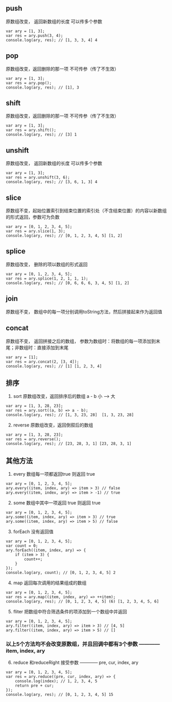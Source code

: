 ## push
原数组改变， 返回新数组的长度  可以传多个参数
```
var ary = [1, 3];
var res = ary.push(3, 4);
console.log(ary, res); // [1, 3, 3, 4] 4
```
## pop
原数组改变，返回删除的那一项  不可传参（传了不生效）

```
var ary = [1, 3];
var res = ary.pop();
console.log(ary, res); // [1], 3
```
## shift
原数组改变，返回删除的那一项  不可传参（传了不生效）
```
var ary = [1, 3];
var res = ary.shift();
console.log(ary, res); // [3] 1
```
## unshift
原数组改变， 返回新数组的长度  可以传多个参数
```
var ary = [1, 3];
var res = ary.unshift(3, 6);
console.log(ary, res); // [3, 6, 1, 3] 4
```
## slice
原数组不变，起始位置索引到结束位置的索引处（不含结束位置）的内容以新数组的形式返回，参数可为负数
```
var ary = [0, 1, 2, 3, 4, 5];
var res = ary.slice(1, 3);
console.log(ary, res); // [0, 1, 2, 3, 4, 5] [1, 2]
```
## splice
原数组改变， 删除的项以数组的形式返回
```
var ary = [0, 1, 2, 3, 4, 5];
var res = ary.splice(1, 2, 1, 1, 1);
console.log(ary, res); // [0, 6, 6, 6, 3, 4, 5] [1, 2]
```
## join
原数组不变， 数组中的每一项分别调用toString方法，然后拼接起来作为返回值
## concat
原数组不变， 返回拼接之后的数组， 参数为数组时：将数组的每一项添加到末尾；非数组时：直接添加到末尾
```
var ary = [1];
var res = ary.concat(2, [3, 4]);
console.log(ary, res); // [1] [1, 2, 3, 4]
```
## 排序
1. sort
原数组改变，返回排序后的数组 a - b 小 --> 大
```
var ary = [1, 3, 28, 23];
var res = ary.sort((a, b) => a - b);
console.log(ary, res); // [1, 3, 23, 28]  [1, 3, 23, 28]
```
2. reverse
原数组改变，返回倒叙后的数组
```
var ary = [1, 3, 28, 23];
var res = ary.reverse();
console.log(ary, res); // [23, 28, 3, 1] [23, 28, 3, 1]
```
## 其他方法
1. every 数组每一项都返回true 则返回 true
```
var ary = [0, 1, 2, 3, 4, 5];
ary.every((item, index, ary) => item > 3) // false
ary.every((item, index, ary) => item > -1) // true
```
2. some 数组中其中一项返回 true 则返回 true
```
var ary = [0, 1, 2, 3, 4, 5];
ary.some((item, index, ary) => item > 3) // true
ary.some((item, index, ary) => item > 5) // false
```
3. forEach 没有返回值
```
var ary = [0, 1, 2, 3, 4, 5];
var count = 0;
ary.forEach((item, index, ary) => {
    if (item > 3) {
        count++;
    }
});
console.log(ary, count); // [0, 1, 2, 3, 4, 5] 2
```
4. map 返回每次调用的结果组成的数组
```
var ary = [0, 1, 2, 3, 4, 5];
var res = ary.map((item, index, ary) => ++item);
console.log(ary, res); // [0, 1, 2, 3, 4, 5] (6) [1, 2, 3, 4, 5, 6]
```
5. fliter 把数组中符合筛选条件的项添加到一个数组中并返回
```
var ary = [0, 1, 2, 3, 4, 5];
ary.filter((item, index, ary) => item > 3) // [4, 5]
ary.filter((item, index, ary) => item > 5) // []
```
### 以上5个方法均不会改变原数组，并且回调中都有3个参数 ———— item, index, ary
6. reduce 和reduceRight 接受参数 ———— pre, cur, index, ary
```
var ary = [0, 1, 2, 3, 4, 5];
var res = ary.reduce((pre, cur, index, ary) => {
    console.log(index); // 1, 2, 3, 4, 5
    return pre + cur;
});
console.log(ary, res); // [0, 1, 2, 3, 4, 5] 15
```

